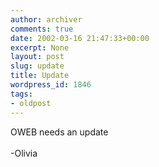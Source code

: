 ```yaml
---
author: archiver
comments: true
date: 2002-03-16 21:47:33+00:00
excerpt: None
layout: post
slug: update
title: Update
wordpress_id: 1846
tags:
- oldpost
---
```


OWEB needs an update<br /><br />-Olivia